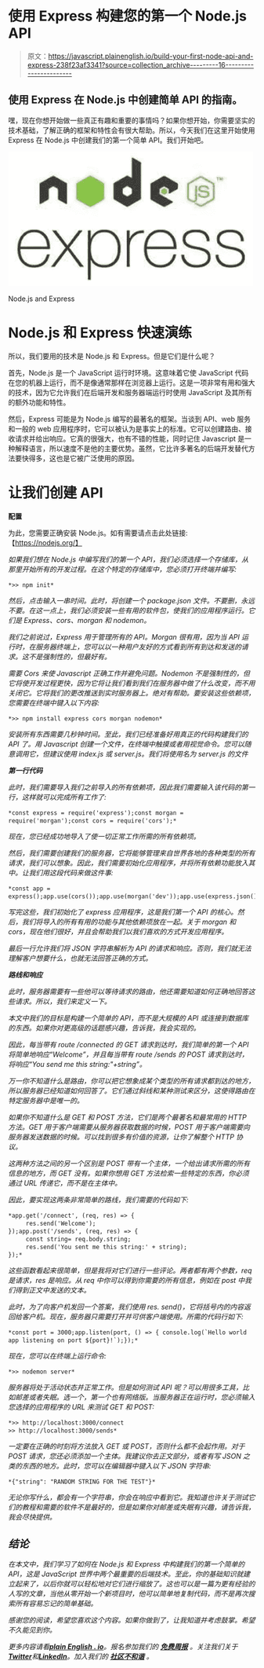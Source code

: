 # 使用 Express 构建您的第一个 Node.js API

> 原文：<https://javascript.plainenglish.io/build-your-first-node-api-and-express-238f23af3341?source=collection_archive---------16----------------------->

## 使用 Express 在 Node.js 中创建简单 API 的指南。

嘿，现在你想开始做一些真正有趣和重要的事情吗？如果你想开始，你需要坚实的技术基础，了解正确的框架和特性会有很大帮助。所以，今天我们在这里开始使用 Express 在 Node.js 中创建我们的第一个简单 API。我们开始吧。

![](img/e0ba5d74335bae0168f30de447f4416c.png)

Node.js and Express

# Node.js 和 Express 快速演练

所以，我们要用的技术是 Node.js 和 Express。但是它们是什么呢？

首先，Node.js 是一个 JavaScript 运行时环境。这意味着它使 JavaScript 代码在您的机器上运行，而不是像通常那样在浏览器上运行。这是一项非常有用和强大的技术，因为它允许我们在后端开发和服务器端运行时使用 JavaScript 及其所有的额外功能和特性。

然后，Express 可能是为 Node.js 编写的最著名的框架。当谈到 API、web 服务和一般的 web 应用程序时，它可以被认为是事实上的标准。它可以创建路由、接收请求并给出响应。它真的很强大，也有不错的性能，同时记住 Javascript 是一种解释语言，所以速度不是他的主要优势。虽然，它比许多著名的后端开发替代方法要快得多，这也是它被广泛使用的原因。

# 让我们创建 API

**配置**

为此，您需要正确安装 Node.js。如有需要请点击此处链接:【https://nodejs.org/】

*如果我们想在 Node.js 中编写我们的第一个 API，我们必须选择一个存储库，从那里开始所有的开发过程。在这个特定的存储库中，您必须打开终端并编写:*

```
*>> npm init*
```

*然后，点击输入一串时间。此时，将创建一个 package.json 文件。不要删，永远不要。在这一点上，我们必须安装一些有用的软件包，使我们的应用程序运行。它们是 Express、cors、morgan 和 nodemon。*

*我们之前说过，Express 用于管理所有的 API。Morgan 很有用，因为当 API 运行时，在服务器终端上，您可以以一种用户友好的方式看到所有到达和发送的请求。这不是强制性的，但最好有。*

*需要 Cors 来使 Javascript 正确工作并避免问题。Nodemon 不是强制性的，但它将使开发过程更快，因为它将让我们看到我们在服务器中做了什么改变，而不用关闭它。它将我们的更改推送到实时服务器上。绝对有帮助。要安装这些依赖项，您需要在终端中键入以下内容:*

```
*>> npm install express cors morgan nodemon*
```

*安装所有东西需要几秒钟时间。至此，我们已经准备好用真正的代码构建我们的 API 了。用 Javascript 创建一个文件，在终端中触摸或者用视觉命令。您可以随意调用它，但建议使用 index.js 或 server.js。我们将使用名为 server.js 的文件*

***第一行代码***

*此时，我们需要导入我们之前导入的所有依赖项，因此我们需要输入该代码的第一行，这样就可以完成所有工作了:*

```
*const express = require('express');const morgan = require('morgan');const cors = require('cors');*
```

*现在，您已经成功地导入了使一切正常工作所需的所有依赖项。*

*然后，我们需要创建我们的服务器，它将能够管理来自世界各地的各种类型的所有请求，我们可以想象。因此，我们需要初始化应用程序，并将所有依赖功能放入其中。让我们用这段代码来做这件事:*

```
*const app = express();app.use(cors());app.use(morgan('dev'));app.use(express.json());*
```

*写完这些，我们初始化了 express 应用程序，这是我们第一个 API 的核心。然后，我们将导入的所有有用的功能与其他依赖项放在一起。关于 morgan 和 cors，现在他们很好，并且会帮助我们以我们喜欢的方式开发应用程序。*

*最后一行允许我们将 JSON 字符串解析为 API 的请求和响应。否则，我们就无法理解客户想要什么，也就无法回答正确的方式。*

***路线和响应***

*此时，服务器需要有一些他可以等待请求的路由，他还需要知道如何正确地回答这些请求。所以，我们来定义一下。*

*本文中我们的目标是构建一个简单的 API，而不是大规模的 API 或连接到数据库的东西。如果你对更高级的话题感兴趣，告诉我，我会实现的。*

*因此，每当带有 route /connected 的 GET 请求到达时，我们简单的第一个 API 将简单地响应“Welcome”，并且每当带有 route /sends 的 POST 请求到达时，将响应“You send me this string:"+string”。*

*万一你不知道什么是路由，你可以把它想象成某个类型的所有请求都到达的地方，所以服务器已经知道如何回答了。它们通过斜线和某种测试来区分，这使得路由在特定服务器中是唯一的。*

*如果你不知道什么是 GET 和 POST 方法，它们是两个最著名和最常用的 HTTP 方法。GET 用于客户端需要从服务器获取数据的时候，POST 用于客户端需要向服务器发送数据的时候。可以找到很多有价值的资源，让你了解整个 HTTP 协议。*

*这两种方法之间的另一个区别是 POST 带有一个主体，一个给出请求所需的所有信息的地方，而 GET 没有。如果你想用 GET 方法检索一些特定的东西，你必须通过 URL 传递它，而不是在主体中。*

*因此，要实现这两条非常简单的路线，我们需要的代码如下:*

```
*app.get('/connect', (req, res) => {
     res.send('Welcome');
});app.post('/sends', (req, res) => {
     const string= req.body.string; 
     res.send('You sent me this string:' + string);
});*
```

*这些函数看起来很简单，但是我将对它们进行一些评论。两者都有两个参数，req 是请求，res 是响应。从 req 中你可以得到你需要的所有信息，例如在 post 中我们得到正文中发送的文本。*

*此时，为了向客户机发回一个答案，我们使用 res. send()，它将括号内的内容返回给客户机。现在，服务器只需要打开并可供客户端使用。所需的代码行如下:*

```
*const port = 3000;app.listen(port, () => { console.log(`Hello world app listening on port ${port}!`);});*
```

*现在，您可以在终端上运行命令:*

```
*>> nodemon server*
```

*服务器将处于活动状态并正常工作。但是如何测试 API 呢？可以用很多工具，比如邮差或者失眠。选一个，第一个也有网络版。当服务器正在运行时，您必须输入您选择的应用程序的 URL 来测试 GET 和 POST:*

```
*>> http://localhost:3000/connect
>> http://localhost:3000/sends*
```

*一定要在正确的时刻将方法放入 GET 或 POST，否则什么都不会起作用。对于 POST 请求，您还必须添加一个主体。我建议你去正文部分，或者有写 JSON 之类的东西的地方。此时，您可以在编辑器中键入以下 JSON 字符串:*

```
*{"string": "RANDOM STRING FOR THE TEST"}*
```

*无论你写什么，都会有一个字符串，你会在响应中看到它。我知道也许关于测试它们的教程和需要的软件不是最好的，但是如果你对邮差或失眠有兴趣，请告诉我，我会尽快提供。*

## ***结论***

*在本文中，我们学习了如何在 Node.js 和 Express 中构建我们的第一个简单的 API，这是 JavaScript 世界中两个最重要的后端技术。至此，你的基础知识就建立起来了，以后你就可以轻松地对它们进行缩放了。这也可以是一篇为更有经验的人写的文章，当他从零开始一个新项目时，他可以简单地复制代码，而不是再次搜索所有容易忘记的简单基础。*

*感谢您的阅读，希望您喜欢这个内容。如果你做到了，让我知道并考虑鼓掌。希望不久能见到你。*

**更多内容请看*[***plain English . io***](https://plainenglish.io/)*。报名参加我们的* [***免费周报***](http://newsletter.plainenglish.io/) *。关注我们关于*[***Twitter***](https://twitter.com/inPlainEngHQ)*和*[***LinkedIn***](https://www.linkedin.com/company/inplainenglish/)*。加入我们的* [***社区不和谐***](https://discord.gg/GtDtUAvyhW) *。**